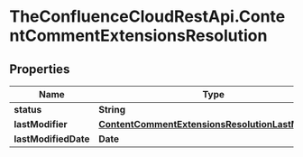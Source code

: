 # TheConfluenceCloudRestApi.ContentCommentExtensionsResolution

## Properties
Name | Type | Description | Notes
------------ | ------------- | ------------- | -------------
**status** | **String** |  | [optional] 
**lastModifier** | [**ContentCommentExtensionsResolutionLastModifier**](ContentCommentExtensionsResolutionLastModifier.md) |  | [optional] 
**lastModifiedDate** | **Date** |  | [optional] 
